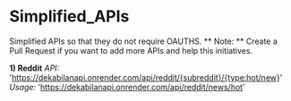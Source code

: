 # Simplified_APIs
 Simplified APIs so that they do not require OAUTHS. 
** Note: ** Create a Pull Request if you want to add more APIs and help this initiatives.

**1) Reddit**
_API:_ 'https://dekabilanapi.onrender.com/api/reddit/{subreddit}/{type:hot/new}'
_Usage:_ 'https://dekabilanapi.onrender.com/api/reddit/news/hot'
